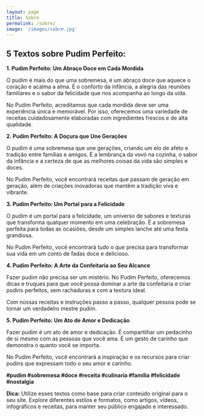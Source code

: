 ```yaml
---
layout: page
title: Sobre
permalink: /sobre/
image: '/images/sobre.jpg'
---
```


## 5 Textos sobre Pudim Perfeito:

**1. Pudim Perfeito: Um Abraço Doce em Cada Mordida**

O pudim é mais do que uma sobremesa, é um abraço doce que aquece o coração e acalma a alma. É o conforto da infância, a alegria das reuniões familiares e o sabor da felicidade que nos acompanha ao longo da vida.

No Pudim Perfeito, acreditamos que cada mordida deve ser uma experiência única e memorável. Por isso, oferecemos uma variedade de receitas cuidadosamente elaboradas com ingredientes frescos e de alta qualidade.

**2. Pudim Perfeito: A Doçura que Une Gerações**

O pudim é uma sobremesa que une gerações, criando um elo de afeto e tradição entre famílias e amigos. É a lembrança da vovó na cozinha, o sabor da infância e a certeza de que as melhores coisas da vida são simples e doces.

No Pudim Perfeito, você encontrará receitas que passam de geração em geração, além de criações inovadoras que mantêm a tradição viva e vibrante.

**3. Pudim Perfeito: Um Portal para a Felicidade**

O pudim é um portal para a felicidade, um universo de sabores e texturas que transforma qualquer momento em uma celebração. É a sobremesa perfeita para todas as ocasiões, desde um simples lanche até uma festa grandiosa.

No Pudim Perfeito, você encontrará tudo o que precisa para transformar sua vida em um conto de fadas doce e delicioso.

**4. Pudim Perfeito: A Arte da Confeitaria ao Seu Alcance**

Fazer pudim não precisa ser um mistério. No Pudim Perfeito, oferecemos dicas e truques para que você possa dominar a arte da confeitaria e criar pudins perfeitos, sem rachaduras e com a textura ideal.

Com nossas receitas e instruções passo a passo, qualquer pessoa pode se tornar um verdadeiro mestre pudim.

**5. Pudim Perfeito: Um Ato de Amor e Dedicação**

Fazer pudim é um ato de amor e dedicação. É compartilhar um pedacinho de si mesmo com as pessoas que você ama. É um gesto de carinho que demonstra o quanto você se importa.

No Pudim Perfeito, você encontrará a inspiração e os recursos para criar pudins que expressam todo o seu amor e carinho.

**#pudim #sobremesa #doce #receita #culinaria #familia #felicidade #nostalgia**

**Dica:** Utilize esses textos como base para criar conteúdo original para o seu site. Explore diferentes estilos e formatos, como artigos, vídeos, infográficos e receitas, para manter seu público engajado e interessado.
